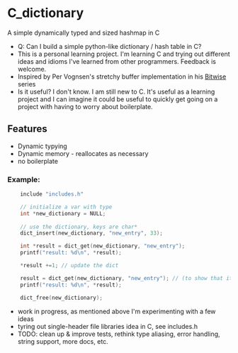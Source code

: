 # C_dictionary
A simple dynamically typed and sized hashmap in C

- Q: Can I build a simple python-like dictionary / hash table in C? 
- This is a personal learning project. I'm learning C and trying out different ideas and idioms I've learned from other programmers. Feedback is welcome. 
- Inspired by Per Vognsen's stretchy buffer implementation in his [Bitwise][playlist] series
- Is it useful? I don't know. I am still new to C. It's useful as a learning project and I can imagine it could be useful to quickly get going on a project with having to worry about boilerplate. 

[playlist]: https://www.youtube.com/playlist?list=PLU94OURih-CiP4WxKSMt3UcwMSDM3aTtX

## Features

- Dynamic typying
- Dynamic memory - reallocates as necessary
- no boilerplate

### Example: 
```c
    include "includes.h"

    // initialize a var with type
    int *new_dictionary = NULL;
    
    // use the dictionary, keys are char*
    dict_insert(new_dictionary, "new_entry", 33);

    int *result = dict_get(new_dictionary, "new_entry"); 
    printf("result: %d\n", *result);

    *result +=1; // update the dict 

    result = dict_get(new_dictionary, "new_entry"); // (to show that it was updated)
    printf("result: %d\n", *result);

    dict_free(new_dictionary);

```
- work in progress, as mentioned above I'm  experimenting with a few ideas
- tyring out single-header file libraries idea in C, see includes.h 
- TODO: clean up & improve tests, rethink type aliasing, error handling, string support, more docs, etc.
